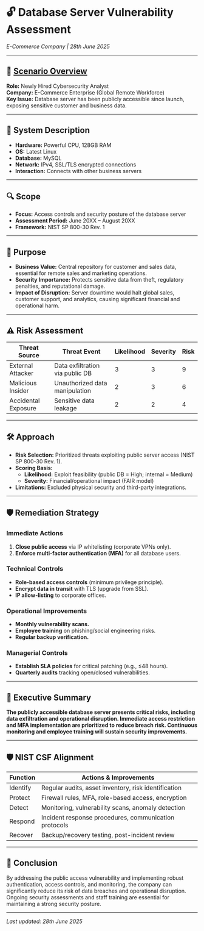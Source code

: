 # 🔓 Database Server Vulnerability Assessment  
*E-Commerce Company | 28th June 2025*

---

## 🏢 [Scenario Overview](https://github.com/petarmx/DBS-Vuln-Assessment/blob/32d7859a32fd1e09a7bbe7c214bc101787e51577/Scenario.pdf)

**Role:** Newly Hired Cybersecurity Analyst  
**Company:** E-Commerce Enterprise (Global Remote Workforce)  
**Key Issue:** Database server has been publicly accessible since launch, exposing sensitive customer and business data.

---

## 🐧 System Description

- **Hardware:** Powerful CPU, 128GB RAM  
- **OS:** Latest Linux  
- **Database:** MySQL  
- **Network:** IPv4, SSL/TLS encrypted connections  
- **Interaction:** Connects with other business servers

---

## 🔍 Scope

- **Focus:** Access controls and security posture of the database server  
- **Assessment Period:** June 20XX – August 20XX  
- **Framework:** NIST SP 800-30 Rev. 1

---

## 🎯 Purpose

- **Business Value:** Central repository for customer and sales data, essential for remote sales and marketing operations.  
- **Security Importance:** Protects sensitive data from theft, regulatory penalties, and reputational damage.  
- **Impact of Disruption:** Server downtime would halt global sales, customer support, and analytics, causing significant financial and operational harm.

---

## ⚠️ Risk Assessment

| Threat Source         | Threat Event                        | Likelihood | Severity | Risk |
|----------------------|--------------------------------------|------------|----------|------|
| External Attacker    | Data exfiltration via public DB      | 3          | 3        | 9    |
| Malicious Insider    | Unauthorized data manipulation       | 2          | 3        | 6    |
| Accidental Exposure  | Sensitive data leakage               | 2          | 2        | 4    |

---

## 🛠️ Approach

- **Risk Selection:** Prioritized threats exploiting public server access (NIST SP 800-30 Rev. 1).  
- **Scoring Basis:**  
  - **Likelihood:** Exploit feasibility (public DB = High; internal = Medium)  
  - **Severity:** Financial/operational impact (FAIR model)  
- **Limitations:** Excluded physical security and third-party integrations.

---

## 🛡️ Remediation Strategy

### Immediate Actions

1. **Close public access** via IP whitelisting (corporate VPNs only).
2. **Enforce multi-factor authentication (MFA)** for all database users.

### Technical Controls

- **Role-based access controls** (minimum privilege principle).
- **Encrypt data in transit** with TLS (upgrade from SSL).
- **IP allow-listing** to corporate offices.

### Operational Improvements

- **Monthly vulnerability scans.**
- **Employee training** on phishing/social engineering risks.
- **Regular backup verification.**

### Managerial Controls

- **Establish SLA policies** for critical patching (e.g., ≤48 hours).
- **Quarterly audits** tracking open/closed vulnerabilities.

---

## 📝 Executive Summary

**The publicly accessible database server presents critical risks, including data exfiltration and operational disruption. Immediate access restriction and MFA implementation are prioritized to reduce breach risk. Continuous monitoring and employee training will sustain security improvements.**

---

## 🛡️ NIST CSF Alignment

| Function  | Actions & Improvements                                      |
|-----------|------------------------------------------------------------|
| Identify  | Regular audits, asset inventory, risk identification       |
| Protect   | Firewall rules, MFA, role-based access, encryption         |
| Detect    | Monitoring, vulnerability scans, anomaly detection         |
| Respond   | Incident response procedures, communication protocols      |
| Recover   | Backup/recovery testing, post-incident review              |

---

## 📂 Conclusion

By addressing the public access vulnerability and implementing robust authentication, access controls, and monitoring, the company can significantly reduce its risk of data breaches and operational disruption. Ongoing security assessments and staff training are essential for maintaining a strong security posture.

---

*Last updated: 28th June 2025*
